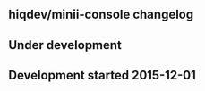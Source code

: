 hiqdev/minii-console changelog
------------------------------

## Under development


## Development started 2015-12-01

